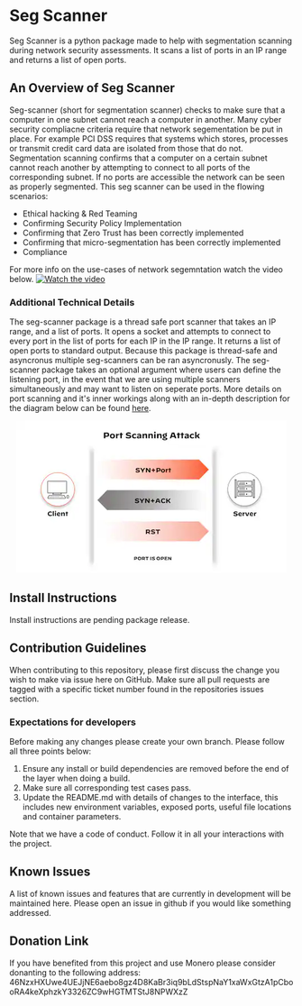 # Seg Scanner
Seg Scanner is a python package made to help with segmentation scanning during network security assessments. It scans a list of ports in an IP range and returns a list of open ports.

## An Overview of Seg Scanner
Seg-scanner (short for segmentation scanner) checks to make sure that a computer in one subnet cannot reach a computer in another. Many cyber security compliacne criteria require that network segementation be put in place. For example PCI DSS requires that systems which stores, processes or transmit credit card data are isolated from those that do not. Segmentation scanning confirms that a computer on a certain subnet cannot reach another by attempting to connect to all ports of the corresponding subnet. If no ports are accessible the network can be seen as properly segmented. This seg scanner can be used in the flowing scenarios:
- Ethical hacking & Red Teaming
- Confirming Security Policy Implementation
- Confirming that Zero Trust has been correctly implemented
- Confirming that micro-segmentation has been correctly implemented
- Compliance

For more info on the use-cases of network segemntation watch the video below.
[![Watch the video](https://img.youtube.com/vi/ouvqTP3RajU/maxresdefault.jpg)](https://youtu.be/ouvqTP3RajU)

### Additional Technical Details
The seg-scanner package is a thread safe port scanner that takes an IP range, and a list of ports. It opens a socket and attempts to connect to every port in the list of ports for each IP in the IP range. It returns a list of open ports to standard output. Because this package is thread-safe and asyncronus multiple seg-scanners can be ran asyncronusly. The seg-scanner package takes an optional argument where users can define the listening port, in the event that we are using multiple scanners simultaneously and may want to listen on seperate ports. More details on port scanning and it's inner workings along with an in-depth description for the diagram below can be found [here](https://www.paloaltonetworks.com/cyberpedia/what-is-a-port-scan). 

<p align="center">
    <img src="port-scanning-attack.webp" />
</p>

## Install Instructions
Install instructions are pending package release.

## Contribution Guidelines
When contributing to this repository, please first discuss the change you wish to make via issue here on GitHub. Make sure all pull requests are tagged with a specific ticket number found in the repositories issues section.

### Expectations for developers
Before making any changes please create your own branch. Please follow all three points below:
1. Ensure any install or build dependencies are removed before the end of the layer when doing a build.
2.  Make sure all corresponding test cases pass.
3. Update the README.md with details of changes to the interface, this includes new environment variables, exposed ports, useful file locations and container parameters.

Note that we have a code of conduct. Follow it in all your interactions with the project.

## Known Issues
A list of known issues and features that are currently in development will be maintained here. Please open an issue in github if you would like something addressed.

## Donation Link
If you have benefited from this project and use Monero please consider donanting to the following address:
46NzxHXUwe4UEJjNE6aebo8gz4D8KaBr3iq9bLdStspNaY1xaWxGtzA1pCbooRA4keXphzkY3326ZC9wHGTMTStJ8NPWXzZ